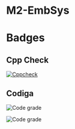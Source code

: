 # M2-EmbSys

# Badges

## Cpp Check
[![Cppcheck](https://github.com/AdityaParadeshi/M2-EmbSys/actions/workflows/Static-cpp.yml/badge.svg)](https://github.com/AdityaParadeshi/M2-EmbSys/actions/workflows/Static-cpp.yml)

## Codiga

![Code grade](https://api.codiga.io/project/31664/status/svg)

![Code grade](https://api.codiga.io/project/31664/score/svg)
